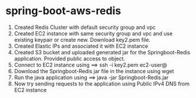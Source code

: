 # spring-boot-aws-redis
1. Created Redis Cluster with default security group and vpc
2. Created EC2 instance with same security group and vpc and use existing keypair or create new. Download key2.pem file.
3. Created Elastic IPs and associated it with EC2 instance
4. Created S3 bucket and uploaded generated jar for the Springboot-Redis application. Provided public access to object.
5. Connect to EC2 instance using ==> ssh -i key2.pem ec2-user@<PUBLIC-ELASTIC-IP>
6. Download the Springboot-Redis jar file in the instance using wget
7. Run the java application using ==> java -jar Springboot-Redis.jar
8. Now try sending requests to the application using Public IPv4 DNS from EC2 instance